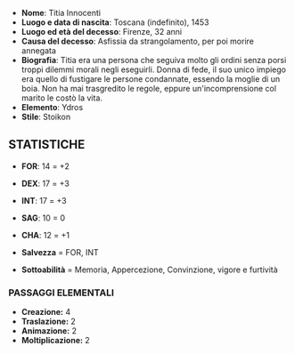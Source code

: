 - **Nome**: Titia Innocenti
- **Luogo e data di nascita**: Toscana (indefinito), 1453
- **Luogo ed età del decesso**: Firenze, 32 anni
- **Causa del decesso**: Asfissia da strangolamento, per poi morire annegata
- **Biografia**: Titia era una persona che seguiva molto gli ordini senza porsi troppi dilemmi morali negli eseguirli. Donna di fede, il suo unico impiego era quello di fustigare le persone condannate, essendo la moglie di un boia. Non ha mai trasgredito le regole, eppure un'incomprensione col marito le costò la vita. 
- **Elemento**: Ydros
- **Stile**: Stoikon

## STATISTICHE

- **FOR**: 14 = +2
- **DEX**: 17 = +3
- **INT**: 17 = +3
- **SAG**: 10 = 0
- **CHA**: 12 = +1

- **Salvezza** = FOR, INT
- **Sottoabilità**  = Memoria, Appercezione, Convinzione, vigore e furtività
### PASSAGGI ELEMENTALI

- **Creazione:** 4
- **Traslazione:** 2 
- **Animazione:** 2
- **Moltiplicazione:** 2


